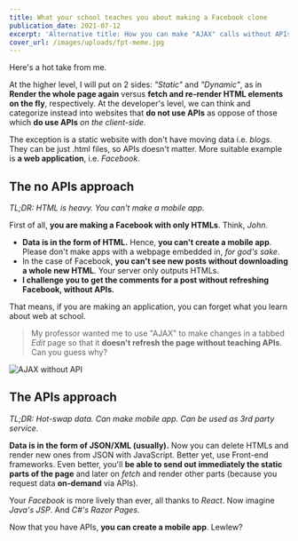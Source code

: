 ```yaml
---
title: What your school teaches you about making a Facebook clone
publication_date: 2021-07-12
excerpt: 'Alternative title: How you can make "AJAX" calls without APIs.'
cover_url: /images/uploads/fpt-meme.jpg
---
```


Here's a hot take from me.

At the higher level, I will put on 2 sides: _"Static"_ and _"Dynamic"_, as in
**Render the whole page again** versus **fetch and re-render HTML elements on
the fly**, respectively. At the developer's level, we can think and categorize
instead into websites that **do not use APIs** as oppose of those which **do use
APIs** _on the client-side_.

The exception is a static website with don't have moving data i.e. _blogs_. They
can be just .html files, so APIs doesn't matter. More suitable example is **a
web application**, i.e. _Facebook_.

## The no APIs approach

_TL;DR: HTML is heavy. You can't make a mobile app._

First of all, **you are making a Facebook with only HTMLs**. Think, _John_.

- **Data is in the form of HTML.** Hence, **you can't create a mobile app**.
  Please don't make apps with a webpage embedded in, _for god's sake_.
- In the case of Facebook, **you can't see new posts without downloading a whole
  new HTML**. Your server only outputs HTMLs.
- **I challenge you to get the comments for a post without refreshing Facebook,
  without APIs.**

That means, if you are making an application, you can forget what you learn
about web at school.

> My professor wanted me to use "AJAX" to make changes in a tabbed _Edit_ page
> so that it **doesn't refresh the page without teaching APIs**. Can you guess
> why?

![AJAX without API](/images/uploads/jsp.jpg)

## The APIs approach

_TL;DR: Hot-swap data. Can make mobile app. Can be used as 3rd party service._

**Data is in the form of JSON/XML (usually).** Now you can delete HTMLs and
render new ones from JSON with JavaScript. Better yet, use Front-end frameworks.
Even better, you'll **be able to send out immediately the static parts of the
page** and later on _fetch_ and render other parts (because you request data
**on-demand** via APIs).

Your _Facebook_ is more lively than ever, all thanks to _React_. Now imagine
_Java's JSP_. And _C#'s Razor Pages_.

Now that you have APIs, **you can create a mobile app**. Lewlew?

